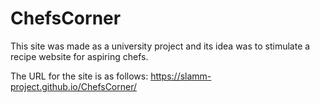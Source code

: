 # ChefsCorner

This site was made as a university project and its idea was to stimulate a recipe website for aspiring chefs.

The URL for the site is as follows:
https://slamm-project.github.io/ChefsCorner/
